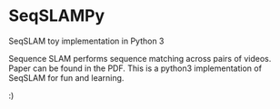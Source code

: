 # SeqSLAMPy
SeqSLAM toy implementation in Python 3

Sequence SLAM performs sequence matching across pairs of videos. Paper can be found in the PDF.
This is a python3 implementation of SeqSLAM for fun and learning.

:)
